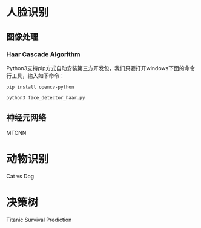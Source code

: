 # 人脸识别

## 图像处理 

### Haar Cascade Algorithm

Python3支持pip方式自动安装第三方开发包，我们只要打开windows下面的命令行工具，输入如下命令：
```
pip install opencv-python 
```

```
python3 face_detector_haar.py

```

## 神经元网络 

MTCNN

# 动物识别

Cat vs Dog

# 决策树 

Titanic Survival Prediction
